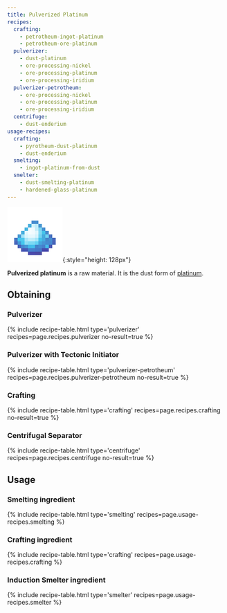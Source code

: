 ```yaml
---
title: Pulverized Platinum
recipes:
  crafting:
    - petrotheum-ingot-platinum
    - petrotheum-ore-platinum
  pulverizer:
    - dust-platinum
    - ore-processing-nickel
    - ore-processing-platinum
    - ore-processing-iridium
  pulverizer-petrotheum:
    - ore-processing-nickel
    - ore-processing-platinum
    - ore-processing-iridium
  centrifuge:
    - dust-enderium
usage-recipes:
  crafting:
    - pyrotheum-dust-platinum
    - dust-enderium
  smelting:
    - ingot-platinum-from-dust
  smelter:
    - dust-smelting-platinum
    - hardened-glass-platinum
---
```


![Pulverized platinum](/assets/images/thermal-foundation/dust-platinum.png){:style="height: 128px"}


**Pulverized platinum** is a raw material. It is the dust form of
[platinum](/docs/thermal-foundation/items/materials/ingots/platinum-ingot/).


Obtaining
---------

### Pulverizer
{% include recipe-table.html type='pulverizer' recipes=page.recipes.pulverizer no-result=true %}

### Pulverizer with Tectonic Initiator
{% include recipe-table.html type='pulverizer-petrotheum' recipes=page.recipes.pulverizer-petrotheum no-result=true %}

### Crafting
{% include recipe-table.html type='crafting' recipes=page.recipes.crafting no-result=true %}

### Centrifugal Separator
{% include recipe-table.html type='centrifuge' recipes=page.recipes.centrifuge no-result=true %}


Usage
-----

### Smelting ingredient
{% include recipe-table.html type='smelting' recipes=page.usage-recipes.smelting %}

### Crafting ingredient
{% include recipe-table.html type='crafting' recipes=page.usage-recipes.crafting %}

### Induction Smelter ingredient
{% include recipe-table.html type='smelter' recipes=page.usage-recipes.smelter %}
